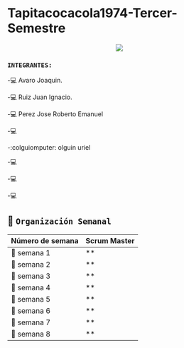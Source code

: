 # Tapitacocacola1974-Tercer-Semestre


<div align="center">
<img src="https://media.giphy.com/media/QNFhOolVeCzPQ2Mx85/giphy.gif" />
</div>


### `INTEGRANTES:`

-:computer: Avaro Joaquin.

-:computer: Ruiz Juan Ignacio.

-:computer: Perez Jose Roberto Emanuel

-:computer: 

-:colguiomputer: olguin uriel

-:computer: 

-:computer: 

-:computer: 



## :calendar: `Organización Semanal`

| **Número de semana** | **Scrum Master** |
| ---- | ---- |
| :pencil: semana 1 | ** |
| :pencil: semana 2 | ** |
| :pencil: semana 3 | ** |
| :pencil: semana 4 | ** |
| :pencil: semana 5 | ** |
| :pencil: semana 6 | ** |
| :pencil: semana 7 | ** |
| :pencil: semana 8 | ** 
